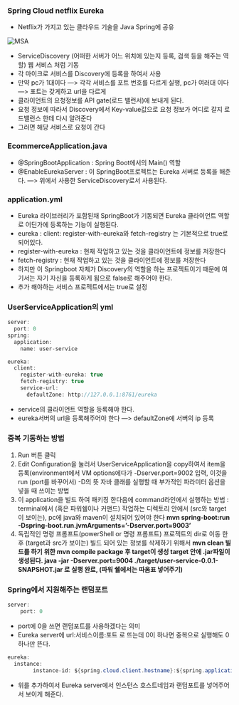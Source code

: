 ### Spring Cloud netflix Eureka

- Netflix가 가지고 있는 클라우드 기술을 Java Spring에 공유

![MSA](https://github.com/Croon00/MSA-/assets/73871364/3669e26b-42b7-44e4-b527-f3e16dd99dcc)


- ServiceDiscovery (어떠한 서버가 어느 위치에 있는지 등록, 검색 등을 해주는 역할) 웹 서비스 처럼 기동
- 각 마이크로 서비스를 Discovery에 등록을 하여서 사용
- 만약 pc가 1대이다 —> 각각 서비스를 포트 번호를 다르게 실행, pc가 여러대 이다 —> 포트는 갖게하고 url을 다르게
- 클라이언트의 요청정보를 API gate(로드 밸런서)에 보내게 된다.
- 요청 정보에 따라서 Discovery에서 Key-value값으로 요청 정보가 어디로 갈지 로드밸런스 한테 다시 알려준다
- 그러면 해당 서비스로 요청이 간다

### EcommerceApplication.java

- @SpringBootApplication : Spring Boot에서의 Main() 역할
- @EnableEurekaServer :  이 SpringBoot프로젝트는 Eureka 서버로 등록을 해준다. —> 위에서 사용한 ServiceDiscovery로서 사용된다.

### application.yml

- Eureka 라이브러리가 포함된채 SpringBoot가 기동되면 Eureka 클라이언트 역할로 어딘가에 등록하는 기능이 실행된다.
- eureka : client: register-with-eureka와 fetch-registry 는 기본적으로 true로 되어있다.
- register-with-eureka : 현재 작업하고 있는 것을 클라이언트에 정보를 저장한다
- fetch-registry : 현재 작업하고 있는 것을 클라이언트에 정보를 저장한다
- 하지만 이 Springboot 자체가 Discovery의 역할을 하는 프로젝트이기 때문에 여기서는 자기 자신을 등록하게 됨으로 false로 해주어야 한다.
- 추가 해야하는 서비스 프로젝트에서는 true로 설정

### UserServiceApplication의 yml

```java
server:
  port: 0
spring:
  application:
    name: user-service

eureka:
  client:
    register-with-eureka: true
    fetch-registry: true
    service-url:
      defaultZone: http://127.0.0.1:8761/eureka
```

- service의 클라이언트 역할을 등록해야 한다.
- eureka서버의 url을 등록해주어야 한다 —> defaultZone에 서버의 ip 등록

### 중복 기동하는 방법

1. Run 버튼 클릭
2. Edit Configuration을 눌러서 UserServiceApplication을 copy하여서 item을 등록(environment에서 VM options에다가 -Dserver.port=9002 입력, 이것을 run (port를 바꾸어서) -D의 뜻 자바 클래를 실행할 때 부가적인 파라미터 옵션을 넣을 때 쓰이는 방법
3. 이 application을 빌드 하여 패키징 한다음에 command라인에서 실행하는 방법 : terminal에서 (혹은 파워쉘이나 커맨드) 작업하는 디렉토리 안에서 (src와 target이 보이는), pc에 java와 maven이 설치되어 있어야 한다 **mvn spring-boot:run -Dspring-boot.run.jvmArguments=’-Dserver.port=9003’**
4. 독립적인 명령 프롬프트(powerShell or 명령 프롬프트) 프로젝트의 dir로 이동 한 후 (target과 src가 보이는) 빌드 되어 있는 정보를 삭제하기 위해서 **mvn clean 빌드를 하기 위한 mvn compile package 후 target이 생성 target 안에 .jar파일이 생성된다. java -jar -Dserver.port=9004 ./target/user-service-0.0.1-SNAPSHOT.jar 로 실행 완료, (파워 쉘에서는 따옴표 넣어주기)**

### Spring에서 지원해주는 랜덤포트

```java
server:
	port: 0
```

- port에 0을 쓰면 랜덤포트를 사용하겠다는 의미
- Eureka server에 url:서비스이름:포트 로 뜨는데 0이 하나면 중복으로 실행해도 0 하나만 뜬다.

```java
eureka:
  instance:
		instance-id: ${spring.cloud.client.hostname}:${spring.application.instance_id:${random.value}}
```

- 위를 추가하여서 Eureka server에서 인스턴스 호스트네임과 랜덤포트를 넣어주어서 보이게 해준다.
